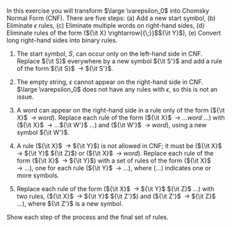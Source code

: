 

In this exercise you will transform $\large \varepsilon_0$  into
Chomsky Normal Form (CNF). There are five steps: (a) Add a new start
symbol, (b) Eliminate $\epsilon$ rules, (c) Eliminate multiple words on
right-hand sides, (d) Eliminate rules of the form
(${\it X} \rightarrow{{\;}}$${\it Y}$),
(e) Convert long right-hand sides into binary rules.<br>

1.  The start symbol, $S$, can occur only on the left-hand side in CNF.
    Replace ${\it S}$ everywhere by a new symbol
    ${\it S'}$ and add a rule of the form
    ${\it S}$
    ${{\;}}\rightarrow{{\;}}$${\it S'}$.<br>

2.  The empty string, $\epsilon$ cannot appear on the right-hand side
    in CNF. $\large \varepsilon_0$ does not have any rules with $\epsilon$, so this is not
    an issue.<br>

3.  A word can appear on the right-hand side in a rule only of the form
    (${\it X}$
    ${{\;}}\rightarrow{{\;}}$<i>word</i>).
    Replace each rule of the form (${\it X}$
    ${{\;}}\rightarrow{{\;}}$…<i>word</i> …)
    with (${\it X}$
    ${{\;}}\rightarrow{{\;}}$…${\it W'}$ …)
    and (${\it W'}$
    ${{\;}}\rightarrow{{\;}}$<i>word</i>),
    using a new symbol ${\it W'}$.<br>

4.  A rule (${\it X}$
    ${{\;}}\rightarrow{{\;}}$${\it Y}$)
    is not allowed in CNF; it must be (${\it X}$
    ${{\;}}\rightarrow{{\;}}$${\it Y}$
    ${\it Z}$) or (${\it X}$
    ${{\;}}\rightarrow{{\;}}$<i>word</i>).
    Replace each rule of the form (${\it X}$
    ${{\;}}\rightarrow{{\;}}$${\it Y}$)
    with a set of rules of the form (${\it X}$
    ${{\;}}\rightarrow{{\;}}$…), one
    for each rule (${\it Y}$
    ${{\;}}\rightarrow{{\;}}$…),
    where (…) indicates one or more symbols.<br>

5.  Replace each rule of the form (${\it X}$
    ${{\;}}\rightarrow{{\;}}$${\it Y}$
    ${\it Z}$ …) with two rules, (${\it X}$
    ${{\;}}\rightarrow{{\;}}$${\it Y}$
    ${\it Z'}$) and (${\it Z'}$
    ${{\;}}\rightarrow{{\;}}$${\it Z}$
    …), where ${\it Z'}$ is a new symbol.<br>

Show each step of the process and the final set of rules.<br>
